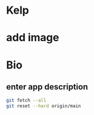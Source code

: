 # Kelp 
# add image 

# Bio 
## enter app description 



```bash
git fetch --all
git reset --hard origin/main
```